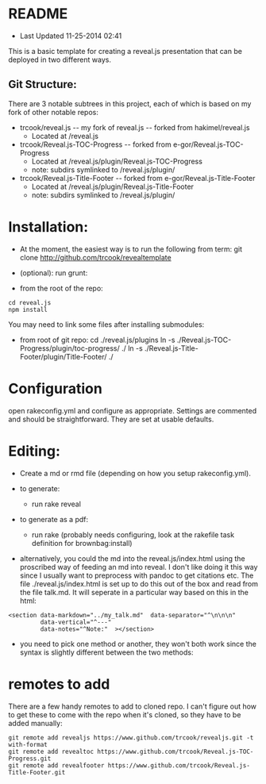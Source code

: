 # README
* Last Updated 11-25-2014 02:41 

This is a basic template for creating a reveal.js presentation that can be deployed in two different ways. 

## Git Structure:

There are 3 notable subtrees in this project, each of which is based on my fork of other notable repos:
- trcook/reveal.js -- my fork of reveal.js -- forked from hakimel/reveal.js
  - Located at /reveal.js
- trcook/Reveal.js-TOC-Progress  -- forked from e-gor/Reveal.js-TOC-Progress
  - Located at /reveal.js/plugin/Reveal.js-TOC-Progress
  - note: subdirs symlinked to /reveal.js/plugin/
- trcook/Reveal.js-Title-Footer  -- forked from e-gor/Reveal.js-Title-Footer
  - Located at /reveal.js/plugin/Reveal.js-Title-Footer
  - note: subdirs symlinked to /reveal.js/plugin/



# Installation: 
* At the moment, the easiest way is to run the following from term:
	git clone http://github.com/trcook/revealtemplate


* (optional): run grunt:
* from the root of the repo: 

```{bash}	
cd reveal.js
npm install
```

You may need to link some files after installing submodules: 
* from root of git repo:
	cd ./reveal.js/plugins
	ln -s ./Reveal.js-TOC-Progress/plugin/toc-progress/ ./
	ln -s ./Reveal.js-Title-Footer/plugin/Title-Footer/ ./



# Configuration

open rakeconfig.yml and configure as appropriate. Settings are commented and should be straightforward. They are set at usable defaults. 




# Editing:


* Create a md or rmd file (depending on how you setup rakeconfig.yml). 
* to generate: 
	* run rake reveal
* to generate as a pdf: 
	* run rake (probably needs configuring, look at the rakefile task definition for brownbag:install)

* alternatively, you could the md into the reveal.js/index.html using the proscribed way of feeding an md into reveal. I don't like doing it this way since I usually want to preprocess with pandoc to get citations etc. The file ./reveal.js/index.html is set up to do this out of the box and read from the file talk.md. It will seperate in a particular way based on this in the html: 

```{html}
<section data-markdown="../my_talk.md"  data-separator="^\n\n\n"  
         data-vertical="^---"  
         data-notes="^Note:"  ></section>  
```


* you need to pick one method or another, they won't both work since the syntax is slightly different between the two methods:



# remotes to add
There are a few handy remotes to add to cloned repo. I can't figure out how to get these to come with the repo when it's cloned, so they have to be added manually:

```{sh}
git remote add revealjs https://www.github.com/trcook/revealjs.git -t with-format 
git remote add revealtoc https://www.github.com/trcook/Reveal.js-TOC-Progress.git 
git remote add revealfooter https://www.github.com/trcook/Reveal.js-Title-Footer.git 
```
